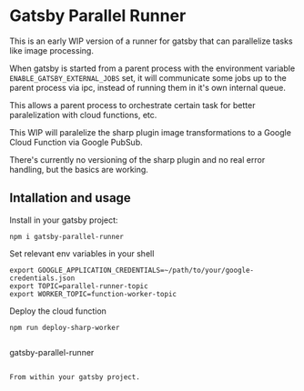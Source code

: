 # Gatsby Parallel Runner

This is an early WIP version of a runner for gatsby that can parallelize tasks like image processing.

When gatsby is started from a parent process with the environment variable `ENABLE_GATSBY_EXTERNAL_JOBS` set,
it will communicate some jobs up to the parent process via ipc, instead of running them in it's own internal
queue.

This allows a parent process to orchestrate certain task for better paralelization with cloud functions, etc.

This WIP will paralelize the sharp plugin image transformations to a Google Cloud Function via Google PubSub.

There's currently no versioning of the sharp plugin and no real error handling, but the basics are working.

## Intallation and usage

Install in your gatsby project:

```
npm i gatsby-parallel-runner
```


Set relevant env variables in your shell

```
export GOOGLE_APPLICATION_CREDENTIALS=~/path/to/your/google-credentials.json
export TOPIC=parallel-runner-topic
export WORKER_TOPIC=function-worker-topic
```

Deploy the cloud function

```
npm run deploy-sharp-worker


```


gatsby-parallel-runner
```

From within your gatsby project.